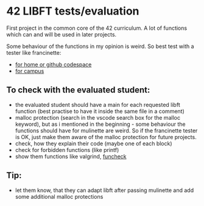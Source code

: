 # 42 LIBFT tests/evaluation

First project in the common core of the 42 curriculum. A lot of functions which can and will be used in later projects.

Some behaviour of the functions in my opinion is weird. So best test with a tester like francinette:
- [for home or github codespace](https://github.com/WaRtr0/francinette-image)
- [for campus](https://github.com/xicodomingues/francinette)

## To check with the evaluated student:
- the evaluated student should have a main for each requested libft function (best practise to have it inside the same file in a comment)
- malloc protection (search in the vscode search box for the malloc keyword), but as i mentioned in the beginning - some behaviour the functions should have for mulinette are weird. So if the francinette tester is OK, just make them aware of the malloc protection for future projects.
- check, how they explain their code (maybe one of each block)
- check for forbidden functions (like printf)
- show them functions like valgrind, [funcheck](https://github.com/tmatis/funcheck)

## Tip:
- let them know, that they can adapt libft after passing mulinette and add some additional malloc protections
